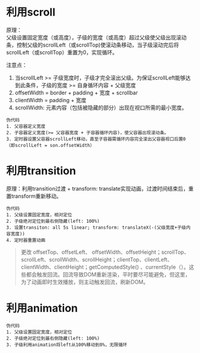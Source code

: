 # 利用scroll
原理：  
父级设置固定宽度（或高度），子级的宽度（或高度）超过父级使父级出现滚动条，控制父级的scrollLeft（或scrollTop)使滚动条移动，当子级滚动完后将scrollLeft（或scrollTop）重置为0，实现循环。

注意点：  
1. 当scrollLeft >= 子级宽度时，子级才完全滚出父级。为保证scrollLeft能够达到此条件，子级的宽度 >= 自身循环内容 + 父级宽度
2. offsetWidth = border + padding + 宽度 + scrollbar
3. clientWidth = padding + 宽度
4. scrollWidth: 元素内容（包括被隐藏的部分）出现在视口所需的最小宽度。

```
伪代码
1. 父容器定义宽度
2. 子容器定义宽度(>= 父容器宽度 + 子容器循环内容)，使父容器出现滚动条。
3. 定时器设置父容器scrollLeft移动，直至子容器需循环内容完全滚出父容器视口后置0（即scrollLeft = son.offsetWidth）
```

# 利用transition
原理：利用transition过渡 + transform: translate实现动画，过渡时间结束后，重置transform重新移动。

```
伪代码
1. 父级设置固定宽度，相对定位
2. 子级绝对定位到最右侧隐藏(left: 100%)
3. 设置transiton: all 5s linear; transform: translateX(-(父级宽度+子级内容宽度))
4. 定时器重置动画
```

> 更改 offsetTop、offsetLeft、 offsetWidth、offsetHeight；scrollTop、scrollLeft、scrollWidth、scrollHeight；clientTop、clientLeft、clientWidth、clientHeight；getComputedStyle() 、currentStyle（）。这些都会触发回流。回流导致DOM重新渲染，平时要尽可能避免，但这里，为了动画即时生效播放，则主动触发回流，刷新DOM。


# 利用animation
```
伪代码
1. 父级设置固定宽度，相对定位
2. 子级绝对定位到最右侧隐藏(left: 100%)
3. 子级利用animation将left从100%移动到0%，无限循环
```

